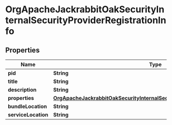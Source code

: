 

# OrgApacheJackrabbitOakSecurityInternalSecurityProviderRegistrationInfo

## Properties

Name | Type | Description | Notes
------------ | ------------- | ------------- | -------------
**pid** | **String** |  |  [optional]
**title** | **String** |  |  [optional]
**description** | **String** |  |  [optional]
**properties** | [**OrgApacheJackrabbitOakSecurityInternalSecurityProviderRegistrationProperties**](OrgApacheJackrabbitOakSecurityInternalSecurityProviderRegistrationProperties.md) |  |  [optional]
**bundleLocation** | **String** |  |  [optional]
**serviceLocation** | **String** |  |  [optional]



